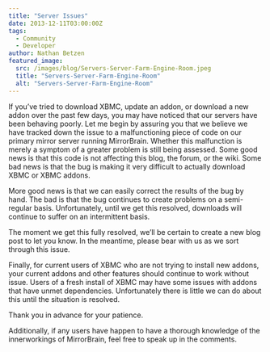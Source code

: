 ```yaml
---
title: "Server Issues"
date: 2013-12-11T03:00:00Z
tags:
  - Community
  - Developer
author: Nathan Betzen
featured_image:
  src: /images/blog/Servers-Server-Farm-Engine-Room.jpeg
  title: "Servers-Server-Farm-Engine-Room"
  alt: "Servers-Server-Farm-Engine-Room"
---
```


If you’ve tried to download XBMC, update an addon, or download a new addon over the past few days, you may have noticed that our servers have been behaving poorly. Let me begin by assuring you that we believe we have tracked down the issue to a malfunctioning piece of code on our primary mirror server running MirrorBrain. Whether this malfunction is merely a symptom of a greater problem is still being assessed. Some good news is that this code is not affecting this blog, the forum, or the wiki. Some bad news is that the bug is making it very difficult to actually download XBMC or XBMC addons.

More good news is that we can easily correct the results of the bug by hand. The bad is that the bug continues to create problems on a semi-regular basis. Unfortunately, until we get this resolved, downloads will continue to suffer on an intermittent basis.

The moment we get this fully resolved, we’ll be certain to create a new blog post to let you know. In the meantime, please bear with us as we sort through this issue.

Finally, for current users of XBMC who are not trying to install new addons, your current addons and other features should continue to work without issue. Users of a fresh install of XBMC may have some issues with addons that have unmet dependencies. Unfortunately there is little we can do about this until the situation is resolved.

Thank you in advance for your patience.

Additionally, if any users have happen to have a thorough knowledge of the innerworkings of MirrorBrain, feel free to speak up in the comments.
